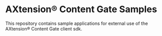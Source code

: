 ﻿# AXtension® Content Gate Samples
 This repository contains sample applications for external use of the AXtension® Content Gate client sdk.
